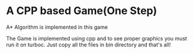 # A CPP based Game(One Step)
A* Algorithm is implemented in this game

The Game is implemented using cpp and to see proper graphics you must run it on turboc.
Just copy all the files in bin directory and that's all!

